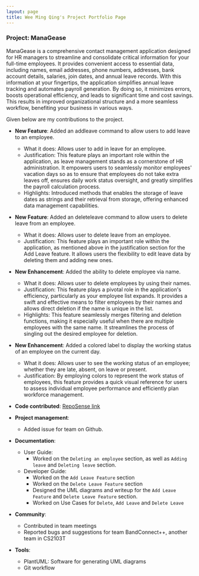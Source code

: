```yaml
---
layout: page
title: Wee Ming Qing's Project Portfolio Page
---
```


### Project: ManaGease

ManaGease is a comprehensive contact management application designed for HR managers to streamline and consolidate critical information for your full-time employees. It provides convenient access to essential data, including names, email addresses, phone numbers, addresses, bank account details, salaries, join dates, and annual leave records. With this information at your fingertips, the application simplifies annual leave tracking and automates payroll generation. By doing so, it minimizes errors, boosts operational efficiency, and leads to significant time and cost savings. This results in improved organizational structure and a more seamless workflow, benefiting your business in various ways.

Given below are my contributions to the project.

* **New Feature**: Added an addleave command to allow users to add leave to an employee.
  * What it does: Allows user to add in leave for an employee.
  * Justification: This feature plays an important role within the application, as leave management stands as a cornerstone of HR administration. It empowers users to seamlessly monitor employees' vacation days so as to ensure that employees do not take extra leaves off, ensures daily work status oversight, and greatly simplifies the payroll calculation process.
  * Highlights: Introduced methods that enables the storage of leave dates as strings and their retrieval from storage, offering enhanced data management capabilities.


* **New Feature**: Added an deleteleave command to allow users to delete leave from an employee.
    * What it does: Allows user to delete leave from an employee.
    * Justification: This feature plays an important role within the application, as mentioned above in the justification section for the Add Leave feature. It allows users the flexibility to edit leave data by deleting them and adding new ones.


* **New Enhancement**: Added the ability to delete employee via name.
    * What it does: Allows user to delete employees by using their names.
    * Justification: This feature plays a pivotal role in the application's efficiency, particularly as your employee list expands. It provides a swift and effective means to filter employees by their names and allows direct deletion if the name is unique in the list.
    * Highlights: This feature seamlessly merges filtering and deletion functions, making it especially useful when there are multiple employees with the same name. It streamlines the process of singling out the desired employee for deletion.


* **New Enhancement**: Added a colored label to display the working status of an employee on the current day.
  * What it does: Allows user to see the working status of an employee; whether they are late, absent, on leave or present.
  * Justification: By employing colors to represent the work status of employees, this feature provides a quick visual reference for users to assess individual employee performance and efficiently plan workforce management.

* **Code contributed**: [RepoSense link](https://nus-cs2103-ay2324s1.github.io/tp-dashboard/?search=WeeMingQing&sort=groupTitle%20dsc&sortWithin=title&timeframe=commit&mergegroup=&groupSelect=groupByRepos&breakdown=true&checkedFileTypes=docs~functional-code~test-code&since=2023-09-22&tabOpen=true&tabType=zoom&zA=applepiofmyeye&zR=AY2324S1-CS2103T-W12-2%2Ftp%5Bmaster%5D&zACS=207.02777777777777&zS=2023-09-22&zFS=S2103T-W12-2&zU=2023-11-08&zMG=false&zFTF=commit&zFGS=groupByRepos&zFR=false)

* **Project management**:
  * Added issue for team on Github.

* **Documentation**:
  * User Guide:
    * Worked on the `Deleting an employee` section, as well as `Adding leave` and `Deleting leave` section.
  * Developer Guide:
    * Worked on the `Add Leave Feature` section
    * Worked on the `Delete Leave Feature` section
    * Designed the UML diagrams and writeup for the `Add Leave Feature` and `Delete Leave Feature` section.
    * Worked on Use Cases for `Delete`, `Add Leave` and `Delete Leave`

* **Community**:
  * Contributed in team meetings
  * Reported bugs and suggestions for team BandConnect++, another team in CS2103T

* **Tools**:
  * PlantUML: Software for generating UML diagrams
  * Git workflow
